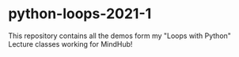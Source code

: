 # python-loops-2021-1
This repository contains all the demos form my "Loops with Python" Lecture classes working for MindHub!
